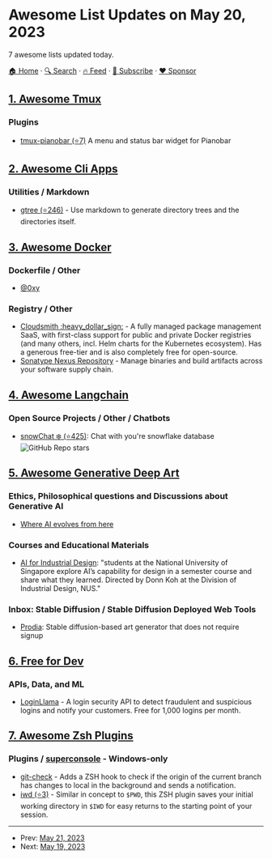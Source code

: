 # Awesome List Updates on May 20, 2023

7 awesome lists updated today.

[🏠 Home](/README.md) · [🔍 Search](https://www.trackawesomelist.com/search/) · [🔥 Feed](https://www.trackawesomelist.com/rss.xml) · [📮 Subscribe](https://trackawesomelist.us17.list-manage.com/subscribe?u=d2f0117aa829c83a63ec63c2f&id=36a103854c) · [❤️  Sponsor](https://github.com/sponsors/theowenyoung)



## [1. Awesome Tmux](/content/rothgar/awesome-tmux/README.md)

### Plugins

*   [tmux-pianobar (⭐7)](https://github.com/GoHarder/tmux-pianobar) A menu and status bar widget for Pianobar

## [2. Awesome Cli Apps](/content/agarrharr/awesome-cli-apps/README.md)

### Utilities / Markdown

*   [gtree (⭐246)](https://github.com/ddddddO/gtree) - Use markdown to generate directory trees and the directories itself.

## [3. Awesome Docker](/content/veggiemonk/awesome-docker/README.md)

### Dockerfile / Other

*   [@0xy](https://gitlab.com/0xy/dockerfiles)

### Registry / Other

*   [Cloudsmith :heavy\_dollar\_sign:](https://cloudsmith.com/product/formats/docker-registry) - A fully managed package management SaaS, with first-class support for public and private Docker registries (and many others, incl. Helm charts for the Kubernetes ecosystem). Has a generous free-tier and is also completely free for open-source.
*   [Sonatype Nexus Repository](https://www.sonatype.com/products/sonatype-nexus-repository) - Manage binaries and build artifacts across your software supply chain.

## [4. Awesome Langchain](/content/kyrolabs/awesome-langchain/README.md)

### Open Source Projects / Other / Chatbots

*   [snowChat ❄️ (⭐425)](https://github.com/kaarthik108/snowChat): Chat with you're snowflake database ![GitHub Repo stars](https://img.shields.io/github/stars/kaarthik108/snowChat?style=social)

## [5. Awesome Generative Deep Art](/content/filipecalegario/awesome-generative-deep-art/README.md)

### Ethics, Philosophical questions and Discussions about Generative AI

*   [Where AI evolves from here](https://www.axios.com/2023/05/18/ai-agi-artificial-general-intelligence)

### Courses and Educational Materials

*   [AI for Industrial Design](https://industrialdesign.ai/): "students at the National University of Singapore explore AI’s capability for design in a semester course and share what they learned. Directed by Donn Koh at the Division of Industrial Design, NUS."

### Inbox: Stable Diffusion / Stable Diffusion Deployed Web Tools

*   [Prodia](https://app.prodia.com/#/art-ai): Stable diffusion-based art generator that does not require signup

## [6. Free for Dev](/content/ripienaar/free-for-dev/README.md)

### APIs, Data, and ML

*   [LoginLlama](https://loginllama.app) - A login security API to detect fraudulent and suspicious logins and notify your customers. Free for 1,000 logins per month.

## [7. Awesome Zsh Plugins](/content/unixorn/awesome-zsh-plugins/README.md)

### Plugins / [superconsole](https://github.com/alexchmykhalo/superconsole) - Windows-only

*   [git-check](https://github.com/git-girl/git-check) - Adds a ZSH hook to check if the origin of the current branch has changes to local in the background and sends a notification.
*   [iwd (⭐3)](https://github.com/zshzoo/iwd) - Similar in concept to `$PWD`, this ZSH plugin saves your initial working directory in `$IWD` for easy returns to the starting point of your session.

---

- Prev: [May 21, 2023](/content/2023/05/21/README.md)
- Next: [May 19, 2023](/content/2023/05/19/README.md)